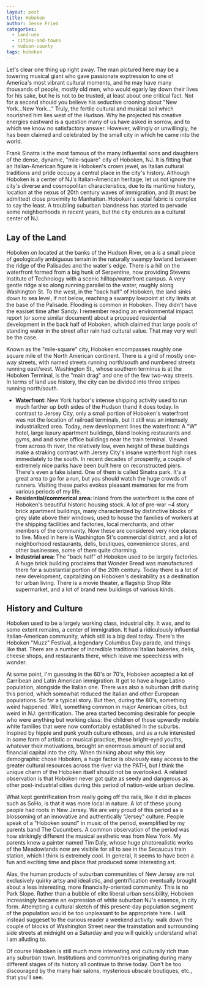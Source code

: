 ```yaml
---
layout: post
title: Hoboken
author: Jesse Fried
categories:
  - land-use
  - cities-and-towns
  - hudson-county
tags: hoboken
---
```


Let's clear one thing up right away. The man pictured here may be a towering musical giant who gave passionate exptression to one of America's most vibrant cultural moments, and he may have many thousands of people, mostly old men, who would egarly lay down their lives for his sake, but he is not to be trusted, at least about one critical fact. Not for a second should you believe his seductive crooning about "New York...New York..." Truly, the fertile cultural and musical soil which nourished him lies west of the Hudson. Why he projected his creative energies eastward is a question many of us have asked in sorrow, and to which we know no satisfactory answer. However, willingly or unwillingly, he has been claimed and celebrated by the small city in which he came into the world.

Frank Sinatra is the most famous of the many influential sons and daughters of the dense, dynamic, "mile-square" city of Hoboken, NJ. It is fitting that an Italian-American figure is Hoboken's crown jewel, as Italian cultural traditions and pride occupy a central place in the city's history. Although Hoboken is a center of NJ's Italian-American heritage, let us not ignore the city's diverse and cosmopolitan characteristics, due to its maritime history, location at the nexus of 20th century waves of immigration, and (it must be admitted) close proximity to Manhattan. Hoboken's social fabric is complex to say the least. A troubling suburban blandness has started to pervade some neighborhoods in recent years, but the city endures as a cultural center of NJ.

## Lay of the Land

Hoboken on located at the banks of the Hudson River, on a is a small piece of geologically ambiguous terrain in the naturally swampy lowland between the ridge of the Palisades and the water's edge. There is a hill on the waterfront formed from a big hunk of Serpentine, now providing Stevens Institute of Technology with a scenic hilltop/waterfront campus. A very gentle ridge also along running parallel to the water, roughly along Washington St. To the west, in the "back half" of Hoboken, the land sinks down to sea level, if not below, reaching a swampy lowpoint at city limits at the base of the Palisade. Flooding is common in Hoboken. They didn't have the easiset time after Sandy. I remember reading an environmental impact report (or some similar document) about a proposed residential development in the back half of Hoboken, which claimed that large pools of standing water in the street after rain had cultural value. That may very well be the case.

Known as the "mile-square" city, Hoboken encompasses roughly one square mile of the North American continent. There is a grid of mostly one-way streets, with named streets running north/south and numbered streets running east/west. Washington St., whose southern terminus is at the Hoboken Terminal, is the "main drag" and one of the few two-way streets. In terms of land use history, the city can be divided into three stripes running north/south.

<ul><li><b>Waterfront: </b>New York harbor's intense shipping activity used to run much farther up both sides of the Hudson thand it does today. In contrast to Jersey City, only a small portion of Hoboken's waterfront was not the location of railroad terminals, but it still was an intensely industrialized area. Today, new development lines the waterfront: A "W" hotel, large luxury apartment buildings, bland looking restaurants and gyms, and and some office buildings near the train terminal. Viewed from across th river, the relatively low, even height of these buildings make a straking contrast with Jersey City's insane waterfront high rises immediately to the south. In recent decades of prosperity, a couple of extremely nice parks have been built here on reconstructed piers. There's even a fake island. One of them is called Sinatra park. It's a great area to go for a run, but you should watch the huge crowds of runners. Visiting these parks evokes pleasant memories for me from various periods of my life. </li>

<li><b>Residential/commerical area: </b>Inland from the waterfront is the core of Hoboken's beautiful historic housing stock. A lot of pre-war ~4 story brick apartment buildings, many characterized by distinctive blocks of grey slate above their windows, used to house the families of workers at the shipping facilities and factories, local merchants, and other members of the community. Now these are considered very nice places to live. Mixed in here is Washington St's commercial district, and a lot of neighborhood restaurants, delis, boutiques, convenience stores, and other businesses, some of them quite charming. </li>

<li><b>Industrial area: </b>The "back half" of Hoboken used to be largely factories. A huge brick building proclaims that Wonder Bread was manufactured there for a substantial portion of the 20th century. Today there is a lot of new development, capitalizing on Hoboken's desirability as a destination for urban living. There is a movie theater, a flagship Shop Rite supermarket, and a lot of brand new buildings of various kinds. </li></ul>

## History and Culture

Hoboken used to be a largely working class, industrial city. It was, and to some extent remains, a center of immigration. It had a ridiculously influential Italian-American community, which still is a big deal today. There's the Hoboken "Muzz" Festival, a legendary Columbus Day parade, and things like that. There are a number of incredible traditional Italian bakeries, delis, cheese shops, and restaurants there, which leave me speechless with wonder.

At some point, I'm guessing in the 60's or 70's, Hoboken accepted a lot of Carribean and Latin American immigration. It got to have a huge Latino population, alongside the Italian one. There was also a suburban drift during this period, which somewhat reduced the Italian and other European populations. So far a typical story. But then, during the 80's, something weird happened. Well, something common in major American cities, but weird in NJ: gentrification. The area started becoming desirable for people who were anything but working class: the children of those upwardly mobile white families that were now comfortably established in the suburbs. Inspired by hippie and punk youth culture ethoses, and as a rule interested in some form of artistic or musical practice, these bright-eyed youths, whatever their motivations, brought an enormous amount of social and financial capital into the city. When thinking about why this key demographic chose Hoboken, a huge factor is obviously easy access to the greater cultural resources across the river via the PATH, but I think the unique charm of the Hoboken itself should not be overlooked. A related observation is that Hoboken never got quite as seedy and dangerous as other post-industrial cities during this period of nation-wide urban decline.

What kept gentrification from really going off the rails, like it did in places such as SoHo, is that it was more local in nature. A lot of these young people had roots in New Jersey. We are very proud of this period as a blossoming of an innovative and authentically "Jersey" culture. People speak of a "Hoboken sound" in music of the period, exemplified by my parents band The Cucumbers. A common observation of the period was how strikingly different the musical aesthetic was from New York. My parents knew a painter named Tim Daly, whose huge photorealistic works of the Meadowlands now are visibile for all to see in the Secaucus train station, which I think is extremely cool. In general, it seems to have been a fun and exciting time and place that produced some interesting art.

Alas, the human products of suburban communities of New Jersey are not exclusively quirky artsy and idealistic, and gentrification eventually brought about a less interesting, more financially-oriented community. This is no Park Slope. Rather than a bubble of elite liberal urban sensibility, Hoboken increasingly became an expression of white suburban NJ's essence, in city form. Attempting a cultural sketch of this present-day population segment of the population would be too unpleasant to be appropriate here. I will instead suggeset to the curious reader a weekend activity: walk down the couple of blocks of Washington Street near the trainstation and surrounding side streets at midnight on a Saturday and you will quickly understand what I am alluding to.

Of course Hoboken is still much more interesting and culturally rich than any suburban town. Institutions and communities originating during many different stages of its history all continue to thrive today. Don't be too discouraged by the many hair salons, mysterious ubscale boutiques, etc., that you'll see.
